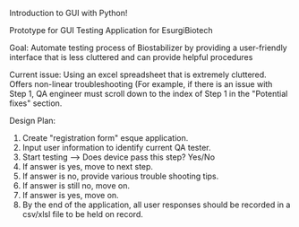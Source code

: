 Introduction to GUI with Python!

Prototype for GUI Testing Application for EsurgiBiotech

Goal: Automate testing process of Biostabilizer by providing a user-friendly interface that is less cluttered and can provide helpful procedures

Current issue: Using an excel spreadsheet that is extremely cluttered. Offers non-linear troubleshooting (For example, if there is an issue with Step 1, QA engineer must scroll down to the index of Step 1 in the "Potential fixes" section.

Design Plan:
1. Create "registration form" esque application.
2. Input user information to identify current QA tester.
3. Start testing --> Does device pass this step? Yes/No
4. If answer is yes, move to next step.
5. If answer is no, provide various trouble shooting tips.
6. If answer is still no, move on.
7. If answer is yes, move on.
8. By the end of the application, all user responses should be recorded in a csv/xlsl file to be held on record.

